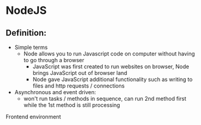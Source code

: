 # NodeJS

## Definition:

- Simple terms
  - Node allows you to run Javascript code on computer without having to go through a browser
    - JavaScript was first created to run websites on browser, Node brings JavaScript out of browser land
    - Node gave JavaScript additional functionality such as writing to files and http requests / connections
- Asynchronous and event driven:
  - won't run tasks / methods in sequence, can run 2nd method first while the 1st method is still processing

Frontend environment
